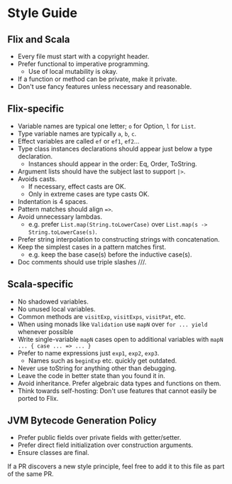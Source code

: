 # Style Guide

## Flix and Scala

- Every file must start with a copyright header.
- Prefer functional to imperative programming.
  - Use of local mutability is okay.
- If a function or method can be private, make it private.
- Don't use fancy features unless necessary and reasonable.

## Flix-specific

- Variable names are typical one letter; `o` for Option, `l` for `List`.
- Type variable names are typically `a`, `b`, `c`.
- Effect variables are called `ef` or `ef1`, `ef2`...
- Type class instances declarations should appear just below a type declaration.
  - Instances should appear in the order: Eq, Order, ToString.
- Argument lists should have the subject last to support `|>`.
- Avoids casts.
  - If necessary, effect casts are OK.
  - Only in extreme cases are type casts OK.
- Indentation is 4 spaces.
- Pattern matches should align `=>`.
- Avoid unnecessary lambdas. 
  - e.g. prefer `List.map(String.toLowerCase)` over `List.map(s -> String.toLowerCase(s)`.
- Prefer string interpolation to constructing strings with concatenation.
- Keep the simplest cases in a pattern matches first.
  - e.g. keep the base case(s) before the inductive case(s).
- Doc comments should use triple slashes ///.

## Scala-specific

- No shadowed variables.
- No unused local variables.
- Common methods are `visitExp`, `visitExps`, `visitPat`, etc.
- When using monads like `Validation` use `mapN` over `for ... yield` whenever possible
- Write single-variable `mapN` cases open to additional variables with `mapN ... { case ... => ... }`
- Prefer to name expressions just `exp1`, `exp2`, `exp3`.
  - Names such as `beginExp` etc. quickly get outdated.
- Never use toString for anything other than debugging.
- Leave the code in better state than you found it in.
- Avoid inheritance. Prefer algebraic data types and functions on them.
- Think towards self-hosting: Don't use features that cannot easily be ported to Flix.

## JVM Bytecode Generation Policy

- Prefer public fields over private fields with getter/setter.
- Prefer direct field initialization over construction arguments.
- Ensure classes are final.

If a PR discovers a new style principle, feel free to add it to this file as part of the same PR.
